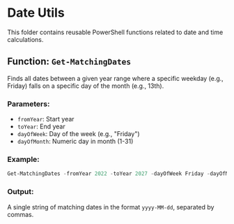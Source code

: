 # Date Utils

This folder contains reusable PowerShell functions related to date and time calculations.

## Function: `Get-MatchingDates`

Finds all dates between a given year range where a specific weekday (e.g., Friday) falls on a specific day of the month (e.g., 13th).

### Parameters:
- `fromYear`: Start year
- `toYear`: End year
- `dayOfWeek`: Day of the week (e.g., "Friday")
- `dayOfMonth`: Numeric day in month (1-31)

### Example:
```powershell
Get-MatchingDates -fromYear 2022 -toYear 2027 -dayOfWeek Friday -dayOfMonth 13
```

### Output:
A single string of matching dates in the format `yyyy-MM-dd`, separated by commas.